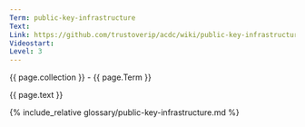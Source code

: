 ```yaml
---
Term: public-key-infrastructure
Text: 
Link: https://github.com/trustoverip/acdc/wiki/public-key-infrastructure.md
Videostart: 
Level: 3
---
```


{{ page.collection }} - {{ page.Term }}

   {{ page.text }}

{% include_relative glossary/public-key-infrastructure.md %}
